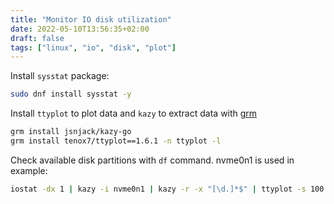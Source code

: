 ```yaml
---
title: "Monitor IO disk utilization"
date: 2022-05-10T13:56:35+02:00
draft: false
tags: ["linux", "io", "disk", "plot"]
---
```


Install `sysstat` package:
```bash
sudo dnf install sysstat -y
```

Install `ttyplot` to plot data and `kazy` to extract data with [grm](https://github.com/jsnjack/grm/)
```bash
grm install jsnjack/kazy-go
grm install tenox7/ttyplot==1.6.1 -n ttyplot -l
```

Check available disk partitions with `df` command. nvme0n1 is used in example:
```bash
iostat -dx 1 | kazy -i nvme0n1 | kazy -r -x "[\d.]*$" | ttyplot -s 100
```
